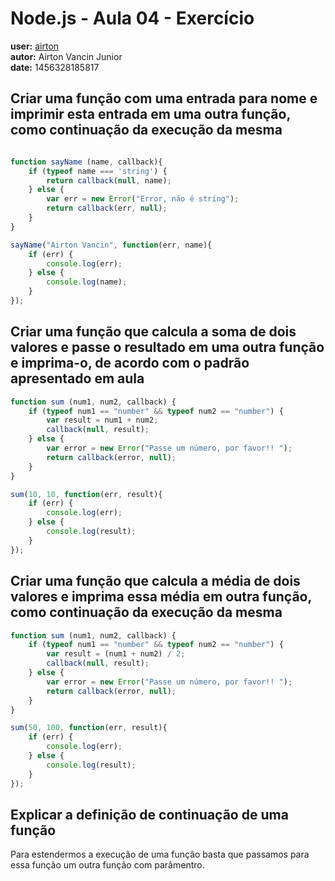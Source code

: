 # Node.js - Aula 04 - Exercício
**user:** [airton](https://github.com/airton)<br> 
**autor:** Airton Vancin Junior<br>
**date:** 1456328185817

## Criar uma função com uma entrada para nome e imprimir esta entrada em uma outra função, como continuação da execução da mesma

```js

function sayName (name, callback){
    if (typeof name === 'string') {
        return callback(null, name);
    } else {
        var err = new Error("Error, não é string");
        return callback(err, null);
    }
}

sayName("Airton Vancin", function(err, name){
    if (err) {
        console.log(err);
    } else {
        console.log(name);
    }
});

```

## Criar uma função que calcula a soma de dois valores e passe o resultado em uma outra função e imprima-o, de acordo com o padrão apresentado em aula

```js
function sum (num1, num2, callback) {
    if (typeof num1 == "number" && typeof num2 == "number") {
        var result = num1 + num2;
        callback(null, result);
    } else {
        var error = new Error("Passe um número, por favor!! ");
        return callback(error, null);
    }
}

sum(10, 10, function(err, result){
    if (err) {
        console.log(err);
    } else {
        console.log(result);
    }
});

```

## Criar uma função que calcula a média de dois valores e imprima essa média em outra função, como continuação da execução da mesma

```js
function sum (num1, num2, callback) {
    if (typeof num1 == "number" && typeof num2 == "number") {
        var result = (num1 + num2) / 2;
        callback(null, result);
    } else {
        var error = new Error("Passe um número, por favor!! ");
        return callback(error, null);
    }
}

sum(50, 100, function(err, result){
    if (err) {
        console.log(err);
    } else {
        console.log(result);
    }
});

```

## Explicar a definição de continuação de uma função

Para estendermos a execução de uma função basta que passamos para essa função um outra função com parâmentro.
